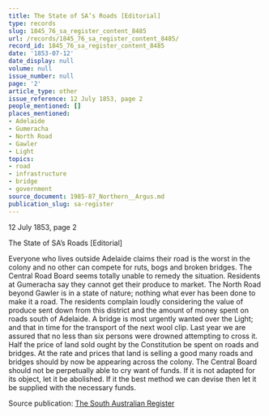 ```yaml
---
title: The State of SA’s Roads [Editorial]
type: records
slug: 1845_76_sa_register_content_8485
url: /records/1845_76_sa_register_content_8485/
record_id: 1845_76_sa_register_content_8485
date: '1853-07-12'
date_display: null
volume: null
issue_number: null
page: '2'
article_type: other
issue_reference: 12 July 1853, page 2
people_mentioned: []
places_mentioned:
- Adelaide
- Gumeracha
- North Road
- Gawler
- Light
topics:
- road
- infrastructure
- bridge
- government
source_document: 1985-87_Northern__Argus.md
publication_slug: sa-register
---
```


12 July 1853, page 2

The State of SA’s Roads [Editorial]

Everyone who lives outside Adelaide claims their road is the worst in the colony and no other can compete for ruts, bogs and broken bridges.  The Central Road Board seems totally unable to remedy the situation.  Residents at Gumeracha say they cannot get their produce to market.  The North Road beyond Gawler is in a state of nature; nothing what ever has been done to make it a road.  The residents complain loudly considering the value of produce sent down from this district and the amount of money spent on roads south of Adelaide.  A bridge is most urgently wanted over the Light; and that in time for the transport of the next wool clip.  Last year we are assured that no less than six persons were drowned attempting to cross it.  Half the price of land sold ought by the Constitution be spent on roads and bridges.  At the rate and prices that land is selling a good many roads and bridges should by now be appearing across the colony.  The Central Board should not be perpetually able to cry want of funds.  If it is not adapted for its object, let it be abolished.  If it the best method we can devise then let it be supplied with the necessary funds.

Source publication: [The South Australian Register](/publications/sa-register/)
